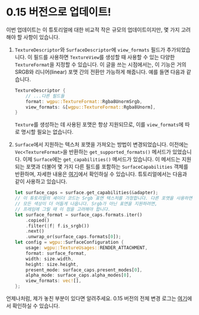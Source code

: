# 0.15 버전으로 업데이트!

이번 업데이트는 이 튜토리얼에 대한 비교적 작은 규모의 업데이트이지만, 몇 가지 고려해야 할 사항이 있습니다.

1.  `TextureDescriptor`와 `SurfaceDescriptor`에 `view_formats` 필드가 추가되었습니다. 이 필드를 사용하면 `TextureView`를 생성할 때 사용할 수 있는 다양한 `TextureFormat`을 지정할 수 있습니다. 이 글을 쓰는 시점에서는, 이 기능은 거의 SRGB와 리니어(linear) 포맷 간의 전환만 가능하게 해줍니다. 예를 들면 다음과 같습니다.
    ```rust
    TextureDescriptor {
        // ...다른 필드들
        format: wgpu::TextureFormat::Rgba8UnormSrgb,
        view_formats: &[wgpu::TextureFormat::Rgba8Unorm],
    }
    ```
    `Texture`를 생성하는 데 사용된 포맷은 항상 지원되므로, 이를 `view_formats`에 따로 명시할 필요는 없습니다.

2.  `Surface`에서 지원하는 텍스처 포맷을 가져오는 방법이 변경되었습니다. 이전에는 `Vec<TextureFormat>`을 반환하는 `get_supported_formats()` 메서드가 있었습니다. 이제 `Surface`에는 `get_capabilities()` 메서드가 있습니다. 이 메서드는 지원되는 포맷과 더불어 몇 가지 다른 필드를 포함하는 `SurfaceCapabilities` 객체를 반환하며, 자세한 내용은 [여기](https://docs.rs/wgpu/latest/wgpu/struct.SurfaceCapabilities.html)에서 확인하실 수 있습니다. 튜토리얼에서는 다음과 같이 사용하고 있습니다.
    ```rust
    let surface_caps = surface.get_capabilities(&adapter);
    // 이 튜토리얼의 셰이더 코드는 Srgb 표면 텍스처를 가정합니다. 다른 포맷을 사용하면
    // 모든 색상이 더 어둡게 나옵니다. Srgb가 아닌 표면을 지원하려면,
    // 프레임에 그릴 때 이 점을 고려해야 합니다.
    let surface_format = surface_caps.formats.iter()
        .copied()
        .filter(|f| f.is_srgb())
        .next()
        .unwrap_or(surface_caps.formats[0]);
    let config = wgpu::SurfaceConfiguration {
        usage: wgpu::TextureUsages::RENDER_ATTACHMENT,
        format: surface_format,
        width: size.width,
        height: size.height,
        present_mode: surface_caps.present_modes[0],
        alpha_mode: surface_caps.alpha_modes[0],
        view_formats: vec![],
    };
    ```

언제나처럼, 제가 놓친 부분이 있다면 알려주세요. 0.15 버전의 전체 변경 로그는 [여기](https://github.com/gfx-rs/wgpu/blob/master/CHANGELOG.md#wgpu-0150-2023-01-25)에서 확인하실 수 있습니다.
